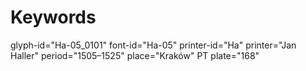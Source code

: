 # Keywords
glyph-id="Ha-05_0101"
font-id="Ha-05"
printer-id="Ha"
printer="Jan Haller"
period="1505–1525"
place="Kraków"
PT plate="168"
